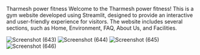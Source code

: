 Tharmesh power fitness
Welcome to the Tharmesh power fitness! This is a gym website developed using Streamlit, designed to provide an interactive and user-friendly experience for visitors. The website includes several sections, such as Home, Environment, FAQ, About Us, and Facilities.

![Screenshot (643)](https://github.com/user-attachments/assets/ea4098b1-b60f-4e47-8805-c9a2f59e6ba1)
![Screenshot (644)](https://github.com/user-attachments/assets/d8e8f33b-f508-4319-bbbc-48660d87d722)
![Screenshot (645)](https://github.com/user-attachments/assets/f7d1ac6e-edad-422a-a939-aa6d210bde37)
![Screenshot (646)](https://github.com/user-attachments/assets/77cbe328-ddde-4e1a-bbaa-314f31a14f88)

